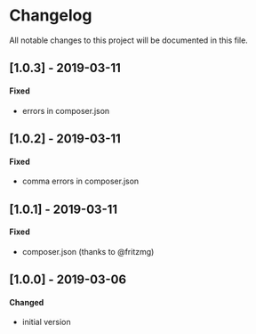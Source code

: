 # Changelog
All notable changes to this project will be documented in this file.

## [1.0.3] - 2019-03-11

#### Fixed
- errors in composer.json

## [1.0.2] - 2019-03-11

#### Fixed
- comma errors in composer.json

## [1.0.1] - 2019-03-11

#### Fixed
- composer.json (thanks to @fritzmg)

## [1.0.0] - 2019-03-06

#### Changed
- initial version
